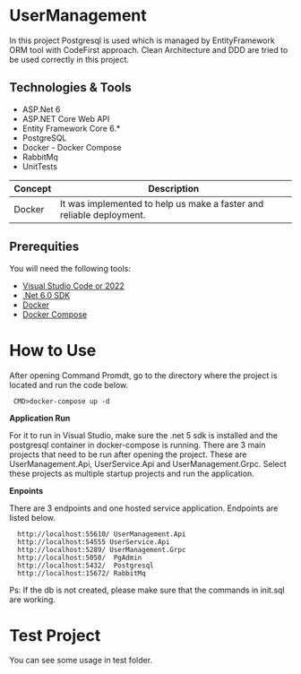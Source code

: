 # UserManagement 

In this project Postgresql is used which is managed by EntityFramework ORM tool with CodeFirst approach.
Clean Architecture and DDD are tried to be used correctly in this project.

## Technologies & Tools

* ASP.Net 6
* ASP.NET Core Web API
* Entity Framework Core 6.*
* PostgreSQL
* Docker - Docker Compose
* RabbitMq
* UnitTests

| Concept | Description |
| --- | --- |
| Docker | It was implemented to help us make a faster and reliable deployment. |

## Prerequities

You will need the following tools:

* [Visual Studio Code or 2022](https://www.visualstudio.com/downloads/) 
* [.Net 6.0 SDK](https://dotnet.microsoft.com/download/dotnet/6.0)
* [Docker](https://www.docker.com/)
* [Docker Compose](https://docs.docker.com/compose/)


# How to Use
 After opening Command Promdt, go to the directory where the project is located and run the code below.
```
 CMD>docker-compose up -d
```
**Application Run**

For it to run in Visual Studio, make sure the .net 5 sdk is installed and the postgresql container in docker-compose is running. There are 3 main projects that need to be run after opening the project. These are UserManagement.Api, UserService.Api and UserManagement.Grpc. 
Select these projects as multiple startup projects and run the application.

**Enpoints**

There are 3 endpoints and one hosted service application. Endpoints are listed below.

```
  http://localhost:55610/ UserManagement.Api
  http://localhost:54555 UserService.Api
  http://localhost:5289/ UserManagement.Grpc
  http://localhost:5050/  PgAdmin
  http://localhost:5432/  Postgresql
  http://localhost:15672/ RabbitMq
```
Ps: If the db is not created, please make sure that the commands in init.sql are working.

# Test Project
You can see some usage in test folder.